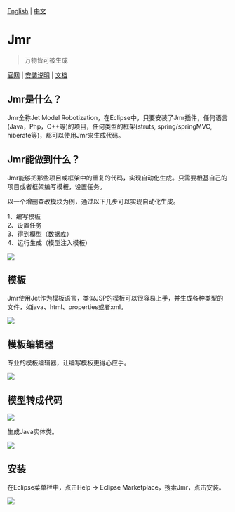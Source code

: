 [English](README.md) | [中文](README.zh.md) 

# Jmr

> 万物皆可被生成

<a href="http://www.jmr-source.com" target="_blank">官网</a> | 
<a href="http://www.jmr-source.com/doc/zh/index.html#html/install-and-uninstall.html" target="_blank">安装说明</a> |
<a href="http://www.jmr-source.com/doc/zh/index.html">文档</a>

## Jmr是什么？

Jmr全称Jet Model Robotization，在Eclipse中，只要安装了Jmr插件，任何语言(Java，Php，C++等)的项目，任何类型的框架(struts, spring/springMVC, hiberate等)，都可以使用Jmr来生成代码。

## Jmr能做到什么？

Jmr能够把那些项目或框架中的重复的代码，实现自动化生成。只需要根基自己的项目或者框架编写模板，设置任务。

以一个增删查改模块为例，通过以下几步可以实现自动化生成。

1、编写模板   
2、设置任务  
3、得到模型（数据库）  
4、运行生成（模型注入模板）

![](image/1.png)

## 模板

Jmr使用Jet作为模板语言，类似JSP的模板可以很容易上手，并生成各种类型的文件，如java、html、properties或者xml。

![](image/2.png)

## 模板编辑器
专业的模板编辑器，让编写模板更得心应手。

![](image/6.gif)

## 模型转成代码

![](image/3.png)

生成Java实体类。

![](image/4.png)

## <span id="1">安装</span>

在Eclipse菜单栏中，点击Help -> Eclipse Marketplace，搜索Jmr，点击安装。

![](image/5.png)